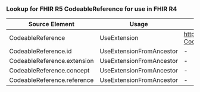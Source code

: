### Lookup for FHIR R5 CodeableReference for use in FHIR R4

| Source Element | Usage | Target |
| -------------- | ----- | ------ |
| CodeableReference | UseExtension | http://hl7.org/fhir/5.0/StructureDefinition/extension-CodeableReference |
| CodeableReference.id | UseExtensionFromAncestor | - |
| CodeableReference.extension | UseExtensionFromAncestor | - |
| CodeableReference.concept | UseExtensionFromAncestor | - |
| CodeableReference.reference | UseExtensionFromAncestor | - |
